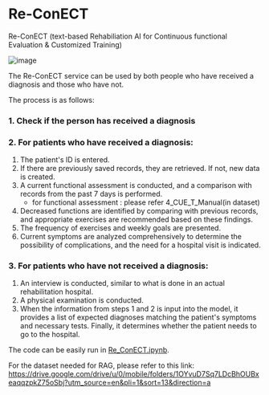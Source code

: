 # Re-ConECT
Re-ConECT (text-based Rehabiliation AI for Continuous functional Evaluation &amp; Customized Training)

![image](https://github.com/user-attachments/assets/a3a7603e-6bd5-4af5-b2e8-c8b9ecf2588d)

The Re-ConECT service can be used by both people who have received a diagnosis and those who have not.

The process is as follows:

### 1. Check if the person has received a diagnosis
### 2. For patients who have received a diagnosis: 
1. The patient's ID is entered.
2. If there are previously saved records, they are retrieved. If not, new data is created.
3. A current functional assessment is conducted, and a comparison with records from the past 7 days is performed.
   - for functional assessment : please refer 4_CUE_T_Manual(in dataset)
5. Decreased functions are identified by comparing with previous records, and appropriate exercises are recommended based on these findings.
6. The frequency of exercises and weekly goals are presented.
7. Current symptoms are analyzed comprehensively to determine the possibility of complications, and the need for a hospital visit is indicated.

### 3. For patients who have not received a diagnosis: 
1. An interview is conducted, similar to what is done in an actual rehabilitation hospital.
2. A physical examination is conducted.
3. When the information from steps 1 and 2 is input into the model, it provides a list of expected diagnoses matching the patient's symptoms and necessary tests. Finally, it determines whether the patient needs to go to the hospital.

The code can be easily run in [Re_ConECT.ipynb](https://github.com/SeungHoJUN/Re-ConECT/blob/main/Re_ConECT.ipynb).


For the dataset needed for RAG, please refer to this link: https://drive.google.com/drive/u/0/mobile/folders/1OYvuD7Sq7LDcBhOUBxeaqqzpkZ75oSbj?utm_source=en&pli=1&sort=13&direction=a
